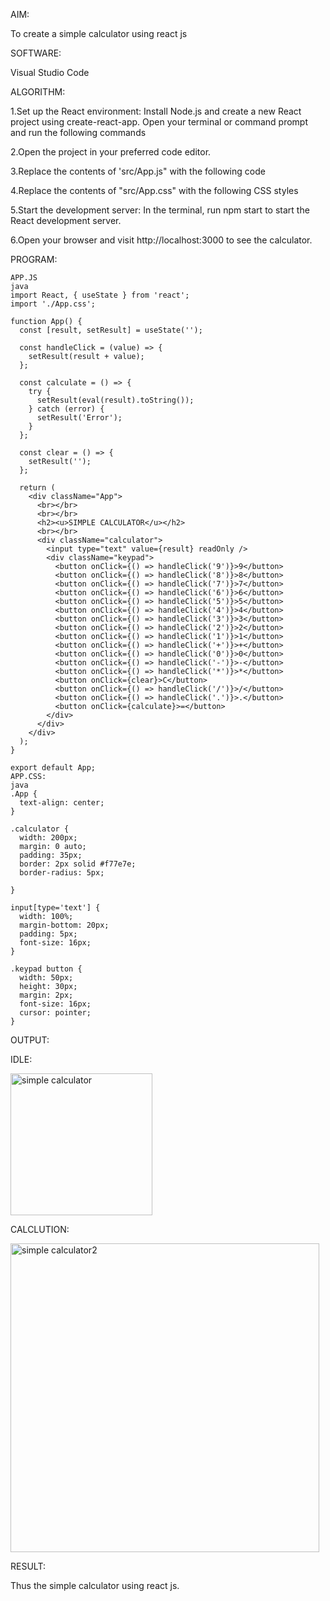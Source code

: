 AIM:

To create a simple calculator using react js

SOFTWARE:

Visual Studio Code

ALGORITHM:

1.Set up the React environment: Install Node.js and create a new React project using create-react-app. Open your terminal or command prompt and run the following commands

2.Open the project in your preferred code editor.

3.Replace the contents of 'src/App.js" with the following code

4.Replace the contents of "src/App.css" with the following CSS styles

5.Start the development server: In the terminal, run npm start to start the React development server.

6.Open your browser and visit http://localhost:3000 to see the calculator.

PROGRAM:
```
APP.JS
java
import React, { useState } from 'react';
import './App.css';

function App() {
  const [result, setResult] = useState('');

  const handleClick = (value) => {
    setResult(result + value);
  };

  const calculate = () => {
    try {
      setResult(eval(result).toString());
    } catch (error) {
      setResult('Error');
    }
  };

  const clear = () => {
    setResult('');
  };

  return (
    <div className="App">
      <br></br>
      <br></br>
      <h2><u>SIMPLE CALCULATOR</u></h2>
      <br></br>
      <div className="calculator">
        <input type="text" value={result} readOnly />
        <div className="keypad">
          <button onClick={() => handleClick('9')}>9</button>
          <button onClick={() => handleClick('8')}>8</button>
          <button onClick={() => handleClick('7')}>7</button>
          <button onClick={() => handleClick('6')}>6</button>
          <button onClick={() => handleClick('5')}>5</button>
          <button onClick={() => handleClick('4')}>4</button>
          <button onClick={() => handleClick('3')}>3</button>
          <button onClick={() => handleClick('2')}>2</button>
          <button onClick={() => handleClick('1')}>1</button>
          <button onClick={() => handleClick('+')}>+</button>
          <button onClick={() => handleClick('0')}>0</button>
          <button onClick={() => handleClick('-')}>-</button>
          <button onClick={() => handleClick('*')}>*</button>
          <button onClick={clear}>C</button>
          <button onClick={() => handleClick('/')}>/</button>
          <button onClick={() => handleClick('.')}>.</button>
          <button onClick={calculate}>=</button>
        </div>
      </div>
    </div>
  );
}

export default App;
APP.CSS:
java
.App {
  text-align: center;
}

.calculator {
  width: 200px;
  margin: 0 auto;
  padding: 35px;
  border: 2px solid #f77e7e;
  border-radius: 5px;
  
}

input[type='text'] {
  width: 100%;
  margin-bottom: 20px;
  padding: 5px;
  font-size: 16px;
}

.keypad button {
  width: 50px;
  height: 30px;
  margin: 2px;
  font-size: 16px;
  cursor: pointer;
}
```
OUTPUT:

IDLE:

<img width="227" alt="simple calculator " src="https://github.com/mehanthyka/simple-calculator/assets/127507580/4bce34ae-f31e-47b9-8521-378693c8b9f7">


CALCLUTION:

<img width="494" alt="simple calculator2" src="https://github.com/mehanthyka/simple-calculator/assets/127507580/acaa5456-b1db-4280-8908-aa43753d8b98">


RESULT:

Thus the simple calculator using react js.
